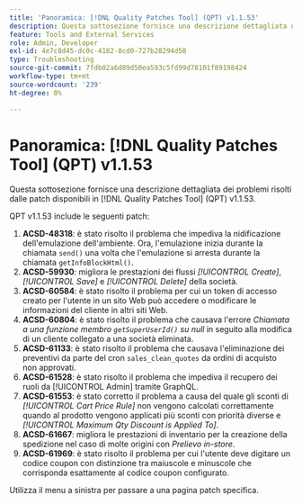 ```yaml
---
title: 'Panoramica: [!DNL Quality Patches Tool] (QPT) v1.1.53'
description: Questa sottosezione fornisce una descrizione dettagliata dei problemi risolti dalle patch disponibili in  [!DNL Quality Patches Tool] (QPT) v1.1.53.
feature: Tools and External Services
role: Admin, Developer
exl-id: 4e7c8d45-dc0c-4182-8cd0-727b28294d58
type: Troubleshooting
source-git-commit: 7fdb02a6d89d50ea593c5fd99d78101f89198424
workflow-type: tm+mt
source-wordcount: '239'
ht-degree: 0%

---
```


# Panoramica: [!DNL Quality Patches Tool] (QPT) v1.1.53

Questa sottosezione fornisce una descrizione dettagliata dei problemi risolti dalle patch disponibili in [!DNL Quality Patches Tool] (QPT) v1.1.53.

QPT v1.1.53 include le seguenti patch:

1. **ACSD-48318**: è stato risolto il problema che impediva la nidificazione dell&#39;emulazione dell&#39;ambiente. Ora, l&#39;emulazione inizia durante la chiamata `send()` una volta che l&#39;emulazione si arresta durante la chiamata `getInfoBlockHtml()`.
1. **ACSD-59930**: migliora le prestazioni dei flussi *[!UICONTROL Create]*, *[!UICONTROL Save]* e *[!UICONTROL Delete]* della società.
1. **ACSD-60584**: è stato risolto il problema per cui un token di accesso creato per l&#39;utente in un sito Web può accedere o modificare le informazioni del cliente in altri siti Web.
1. **ACSD-60804**: è stato risolto il problema che causava l&#39;errore *Chiamata a una funzione membro `getSuperUserId()` su null* in seguito alla modifica di un cliente collegato a una società eliminata.
1. **ACSD-61133**: è stato risolto il problema che causava l&#39;eliminazione dei preventivi da parte del cron `sales_clean_quotes` da ordini di acquisto non approvati.
1. **ACSD-61528**: è stato risolto il problema che impediva il recupero dei ruoli da [!UICONTROL Admin] tramite GraphQL.
1. **ACSD-61553**: è stato corretto il problema a causa del quale gli sconti di *[!UICONTROL Cart Price Rule]* non vengono calcolati correttamente quando al prodotto vengono applicati più sconti con priorità diverse e *[!UICONTROL Maximum Qty Discount is Applied To]*.
1. **ACSD-61667**: migliora le prestazioni di inventario per la creazione della spedizione nel caso di molte origini con *Prelievo in-store*.
1. **ACSD-61969**: è stato risolto il problema per cui l&#39;utente deve digitare un codice coupon con distinzione tra maiuscole e minuscole che corrisponda esattamente al codice coupon configurato.

Utilizza il menu a sinistra per passare a una pagina patch specifica.
